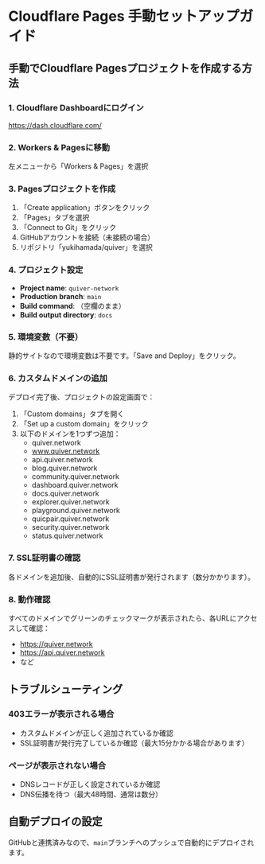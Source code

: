 # Cloudflare Pages 手動セットアップガイド

## 手動でCloudflare Pagesプロジェクトを作成する方法

### 1. Cloudflare Dashboardにログイン
https://dash.cloudflare.com/

### 2. Workers & Pagesに移動
左メニューから「Workers & Pages」を選択

### 3. Pagesプロジェクトを作成
1. 「Create application」ボタンをクリック
2. 「Pages」タブを選択
3. 「Connect to Git」をクリック
4. GitHubアカウントを接続（未接続の場合）
5. リポジトリ「yukihamada/quiver」を選択

### 4. プロジェクト設定
- **Project name**: `quiver-network`
- **Production branch**: `main`
- **Build command**: （空欄のまま）
- **Build output directory**: `docs`

### 5. 環境変数（不要）
静的サイトなので環境変数は不要です。「Save and Deploy」をクリック。

### 6. カスタムドメインの追加
デプロイ完了後、プロジェクトの設定画面で：

1. 「Custom domains」タブを開く
2. 「Set up a custom domain」をクリック
3. 以下のドメインを1つずつ追加：
   - quiver.network
   - www.quiver.network
   - api.quiver.network
   - blog.quiver.network
   - community.quiver.network
   - dashboard.quiver.network
   - docs.quiver.network
   - explorer.quiver.network
   - playground.quiver.network
   - quicpair.quiver.network
   - security.quiver.network
   - status.quiver.network

### 7. SSL証明書の確認
各ドメインを追加後、自動的にSSL証明書が発行されます（数分かかります）。

### 8. 動作確認
すべてのドメインでグリーンのチェックマークが表示されたら、各URLにアクセスして確認：
- https://quiver.network
- https://api.quiver.network
- など

## トラブルシューティング

### 403エラーが表示される場合
- カスタムドメインが正しく追加されているか確認
- SSL証明書が発行完了しているか確認（最大15分かかる場合があります）

### ページが表示されない場合
- DNSレコードが正しく設定されているか確認
- DNS伝播を待つ（最大48時間、通常は数分）

## 自動デプロイの設定
GitHubと連携済みなので、`main`ブランチへのプッシュで自動的にデプロイされます。